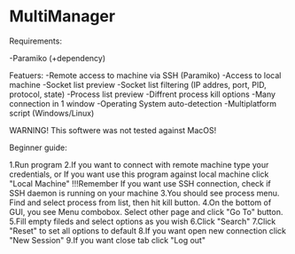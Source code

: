 # MultiManager

Requirements:

-Paramiko (+dependency)

Featuers:
-Remote access to machine via SSH (Paramiko)
-Access to local machine
-Socket list preview
-Socket list filtering (IP addres, port, PID, protocol, state)
-Process list preview
-Diffrent process kill options
-Many connection in 1 window
-Operating System auto-detection
-Multiplatform script (Windows/Linux)


WARNING! This softwere was not tested against MacOS!

Beginner guide:

1.Run program
2.If you want to connect with remote machine type your credentials, or If you want use this program against local machine click "Local Machine"
!!!Remember If you want use SSH connection, check if SSH daemon is running on your machine
3.You should see process menu. Find and select process from list, then hit kill button.
4.On the bottom of GUI, you see Menu combobox. Select other page and click "Go To" button.
5.Fill empty fileds and select options as you wish
6.Click "Search"
7.Click "Reset" to set all options to default
8.If you want open new connection click "New Session"
9.If you want close tab click "Log out"



